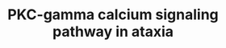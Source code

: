 ---
annotations:
- id: PW:0000372
  parent: regulatory pathway
  type: Pathway Ontology
  value: altered calcium homeostasis pathway
- id: DOID:1289
  parent: central nervous system disease
  type: Disease Ontology
  value: neurodegenerative disease
- id: DOID:0050951
  parent: central nervous system disease
  type: Disease Ontology
  value: hereditary ataxia
authors:
- Khanspers
- Egonw
citedin:
- link: PMC8375987
description: 'PKC-gamma calcium-signaling pathway in Ataxia.  Upon ligand binding,
  the mGluR1 receptor is followed by activation of Gq causing PLC-mediated hydrolysis
  of PIP2 into IP3 and DAG. Binding of IP3 to the IP3R1 induces Ca2+ release from
  the endoplasmic reticulum to the cytoplasm. This step is controlled by CAR8, which
  can inhibit binding of IP3 to the IP3R1. Simultaneous binding of Ca2+ to PKC-gamma
  C2 domain and of DAG to the C1 domain of PKC-gamma  induce translocation of PKC-gamma
  to the plasma membrane. There, the pseudosubstrate is released from the kinase domain,
  allowing phosphorylation of downstream target proteins, including GRIA1. PKC exerts
  an inhibitory effect on TRPC3 channel either directly through phosphorylation or
  indirectly.  A rise of the intracellular calcium concentration can also be mediated
  by the voltage-gated Ca2+ channel Cav2.1 or TRPC3. Conversely, PMCA2 can efficiently
  remove Ca2+ from the cytoplasm.  Mutations: * mGluR1 - Ataxia * CA8: Ataxia * IP3R1:
  spinocerebellar ataxia type 1,2,3 / 15,16 / 29 * PRKCG: spinocerebellar ataxia type
  14  * CACNA1A: spinocerebellar ataxia type 6 * TRPC3: spinocerebellar ataxia type
  41 * ATP2B2: Ataxia  This pathway is based on fig 1B from [https://www.ncbi.nlm.nih.gov/pmc/articles/PMC5883377/
  Shimobayashi and Kapfhammer].'
last-edited: 2019-12-17
organisms:
- Homo sapiens
redirect_from:
- /index.php/Pathway:WP4760
- /instance/WP4760
- /instance/WP4760_rr108400
revision: r108400
schema-jsonld:
- '@context': https://schema.org/
  '@id': https://wikipathways.github.io/pathways/WP4760.html
  '@type': Dataset
  creator:
    '@type': Organization
    name: WikiPathways
  description: 'PKC-gamma calcium-signaling pathway in Ataxia.  Upon ligand binding,
    the mGluR1 receptor is followed by activation of Gq causing PLC-mediated hydrolysis
    of PIP2 into IP3 and DAG. Binding of IP3 to the IP3R1 induces Ca2+ release from
    the endoplasmic reticulum to the cytoplasm. This step is controlled by CAR8, which
    can inhibit binding of IP3 to the IP3R1. Simultaneous binding of Ca2+ to PKC-gamma
    C2 domain and of DAG to the C1 domain of PKC-gamma  induce translocation of PKC-gamma
    to the plasma membrane. There, the pseudosubstrate is released from the kinase
    domain, allowing phosphorylation of downstream target proteins, including GRIA1.
    PKC exerts an inhibitory effect on TRPC3 channel either directly through phosphorylation
    or indirectly.  A rise of the intracellular calcium concentration can also be
    mediated by the voltage-gated Ca2+ channel Cav2.1 or TRPC3. Conversely, PMCA2
    can efficiently remove Ca2+ from the cytoplasm.  Mutations: * mGluR1 - Ataxia
    * CA8: Ataxia * IP3R1: spinocerebellar ataxia type 1,2,3 / 15,16 / 29 * PRKCG:
    spinocerebellar ataxia type 14  * CACNA1A: spinocerebellar ataxia type 6 * TRPC3:
    spinocerebellar ataxia type 41 * ATP2B2: Ataxia  This pathway is based on fig
    1B from [https://www.ncbi.nlm.nih.gov/pmc/articles/PMC5883377/ Shimobayashi and
    Kapfhammer].'
  keywords:
  - ATP2B2
  - CA8
  - CACNA1A
  - Ca2+
  - DAG
  - GNA11
  - GNA14
  - GNA15
  - GNAQ
  - GRIA1
  - GRIA2
  - GRIA3
  - GRIA4
  - GRM1
  - HOMER3
  - IP3
  - IP3R1
  - Na+
  - PDK1
  - PI(3,4,5)P3
  - PIP2
  - PLCB1
  - PLCB2
  - PLCB3
  - PLCB4
  - PRKCG
  - RYR3
  - TRPC3
  license: CC0
  name: PKC-gamma calcium signaling pathway in ataxia
seo: CreativeWork
title: PKC-gamma calcium signaling pathway in ataxia
wpid: WP4760
---